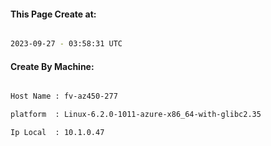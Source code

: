 
   
#### This Page Create at:

```bash

2023-09-27 - 03:58:31 UTC

```

#### Create By Machine:

```bash

Host Name : fv-az450-277

platform  : Linux-6.2.0-1011-azure-x86_64-with-glibc2.35

Ip Local  : 10.1.0.47

```


